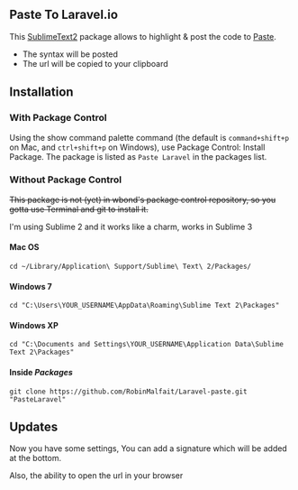 Paste To Laravel.io
--------------------

This [SublimeText2](http://www.sublimetext.com/2) package allows to highlight &
post the code to [Paste](http://laravel.io/bin).

 * The syntax will be posted
 * The url will be copied to your clipboard

## Installation ##

### With Package Control ###

Using the show command palette command (the default is `command+shift+p` on Mac, and `ctrl+shift+p` on Windows), use Package Control: Install Package. The package is listed as `Paste Laravel` in the packages list.

### Without Package Control ###

~~This package is not (yet) in wbond's package control repository, so you gotta use Terminal and git to install it.~~

I'm using Sublime 2 and it works like a charm, works in Sublime 3

#### Mac OS ####

    cd ~/Library/Application\ Support/Sublime\ Text\ 2/Packages/

#### Windows 7 ####

    cd "C:\Users\YOUR_USERNAME\AppData\Roaming\Sublime Text 2\Packages"

#### Windows XP ####

    cd "C:\Documents and Settings\YOUR_USERNAME\Application Data\Sublime Text 2\Packages"

#### Inside _Packages_ ####

    git clone https://github.com/RobinMalfait/Laravel-paste.git "PasteLaravel"

## Updates ##

Now you have some settings, You can add a signature which will be added at the bottom.

Also, the ability to open the url in your browser
